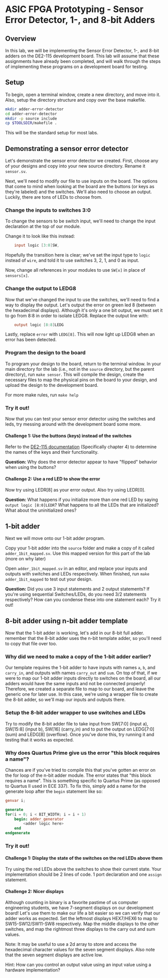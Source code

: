 # ASIC FPGA Prototyping - Sensor Error Detector, 1-, and 8-bit Adders

## Overview
In this lab, we will be implementing the Sensor Error Detector, 1-, and 8-bit adders on the DE2-115 development board. This lab will assume that these assignments have already been completed, and will walk through the steps of implementing these programs on a development board for testing.

## Setup
To begin, open a terminal window, create a new directory, and move into it. Also, setup the directory structure and copy over the base makefile.

```bash
mkdir adder-error-detector
cd adder-error-detector
mkdir -p source include
cp $TOOLSDIR/makefile .
```

This will be the standard setup for most labs.

## Demonstrating a sensor error detector
Let's demonstrate the sensor error detector we created. First, choose any of your designs and copy into your new source directory. Rename it `sensor.sv`.

Next, we'll need to modify our file to use inputs on the board. The options that come to mind when looking at the board are the buttons (or keys as they're labeled) and the switches. We'll also need to choose an output. Luckily, there are tons of LEDs to choose from.

### Change the inputs to switches 3:0
To change the sensors to be switch input, we'll need to change the input declaration at the top of our module.

Change it to look like this instead:

```verilog
    input logic [3:0]SW,
```

Hopefully the transition here is clear; we've set the input type to `logic` instead of `wire`, and told it to use switches 3, 2, 1, and 0 as input.

Now, change all references in your modules to use `SW[x]` in place of `sensors[x]`.

### Change the output to LEDG8
Now that we've changed the input to use the switches, we'll need to find a way to display the output. Let's output the error on green led 8 (between the hexadecimal displays). Although it's only a one bit output, we must set it to go from 8:8 in order to isolate LEDG8. Replace the output line with:

```verilog
    output logic [8:8]LEDG
```

Lastly, replace `error` with `LEDG[8]`. This will now light up LEDG8 when an error has been detected.

### Program the design to the board
To program your design to the board, return to the terminal window. In your main directory for the lab (i.e., not in the `source` directory, but the parent directory), run `make sensor`. This will compile the design, create the necessary files to map the physical pins on the board to your design, and upload the design to the development board.

For more make rules, run `make help`

### Try it out!
Now that you can test your sensor error detector using the switches and leds, try messing around with the development board some more.

#### Challenge 1: Use the buttons (keys) instead of the switches
Refer to the [DE2-115 documentation](https://www.intel.com/content/dam/altera-www/global/en_US/portal/dsn/42/doc-us-dsnbk-42-1404062209-de2-115-user-manual.pdf) (Specifically chapter 4) to determine the names of the keys and their functionality.

**Question:** Why does the error detector appear to have "flipped" behavior when using the buttons?

#### Challenge 2: Use a red LED to show the error
Now try using LEDR[8] as your error output. Also try using LEDR[0].

**Question:** What happens if you initialize more than one red LED by saying `output logic [8:0]LEDR`? What happens to all the LEDs that are initialized? What about the uninitialized ones?

## 1-bit adder
Next we will move onto our 1-bit adder program. 

Copy your 1-bit adder into the `source` folder and make a copy of it called `adder_1bit_mapped.sv`. Use this mapped version for this part of the lab (more on why later)

Open `adder_1bit_mapped.sv` in an editor, and replace your inputs and outputs with switches and LEDs respectively. When finished, run `make adder_1bit_mapped` to test out your design.

**Question:** Did you use 3 input statements and 2 output statements? If you're using sequential Switches/LEDs, do you need 3/2 statements respectively? How can you condense these into one statement each? Try it out!

## 8-bit adder using n-bit adder template
Now that the 1-bit adder is working, let's add in our 8-bit full adder. remember that the 8-bit adder uses the n-bit template adder, so you'll need to copy that file over too.

### Why did we need to make a copy of the 1-bit adder earlier?
Our template requires the 1-bit adder to have inputs with names `a`, `b`, and `carry_in`, and outputs with names `carry_out` and `sum`. On top of that, if we were to map our 1-bit adder inputs directly to switches on the board, all our adders would have the same inputs and not be connected properly! Therefore, we created a separate file to map to our board, and leave the generic one for later use. In this case, we're using a wrapper file to create the 8-bit adder, so we'll map our inputs and outputs there.

### Setup the 8-bit adder wrapper to use switches and LEDs
Try to modify the 8-bit adder file to take input from SW[7:0] \(input a), SW[15:8] \(input b), SW[16] \(carry_in) and to put the output on LEDG[7:0] \(sum) and LEDG[8] \(overflow). Once you've done this, try running it and testing that it works as expected.

### Why does Quartus Prime give us the error "this block requires a name"?
Chances are if you've tried to compile this that you've gotten an error on the for loop of the n-bit adder module. The error states that "this block requires a name". This is something specific to Quartus Prime (as opposed to Quartus II used in ECE 337). To fix this, simply add a name for the generate loop after the `begin` statement like so:

```verilog
genvar i;

generate
for(i = 0; i < BIT_WIDTH; i = i + 1)
    begin: adder_generator
        <adder logic here>
    end
endgenerate
```

### Try it out!
#### Challenge 1: Display the state of the switches on the red LEDs above them
Try using the red LEDs above the switches to show their current state. Your implementation should be 2 lines of code. 1 port declaration and one `assign` statement.

#### Challenge 2: Nicer displays
Although counting in binary is a favorite pastime of us computer engineering students, we have 7-segment displays on our development board! Let's use them to make our life a bit easier so we can verify that our adder works as expected. Set the leftmost displays HEX7/HEX6 to map to SW15-SW12/SW11-SW8 respectively. Map the middle displays to the other switches, and map the rightmost three displays to the carry out and sum values.

Note: It may be useful to use a 2d array to store and access the hexadecimal character values for the seven segment displays. Also note that the seven segment displays are active low.

Hint: How can you control an output value using an input value using a hardware implementation?